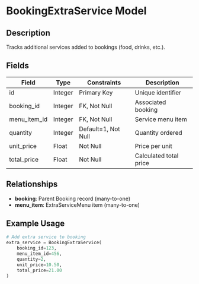 # BookingExtraService Model

## Description
Tracks additional services added to bookings (food, drinks, etc.).

## Fields

| Field | Type | Constraints | Description |
|-------|------|------------|-------------|
| id | Integer | Primary Key | Unique identifier |
| booking_id | Integer | FK, Not Null | Associated booking |
| menu_item_id | Integer | FK, Not Null | Service menu item |
| quantity | Integer | Default=1, Not Null | Quantity ordered |
| unit_price | Float | Not Null | Price per unit |
| total_price | Float | Not Null | Calculated total price |

## Relationships

- **booking**: Parent Booking record (many-to-one)
- **menu_item**: ExtraServiceMenu item (many-to-one)

## Example Usage
```python
# Add extra service to booking
extra_service = BookingExtraService(
    booking_id=123,
    menu_item_id=456,
    quantity=2,
    unit_price=10.50,
    total_price=21.00
)